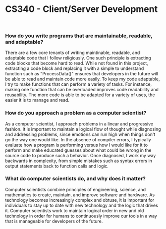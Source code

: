 <h1> CS340 - Client/Server Development </h1>
<br>

<h3>How do you write programs that are maintainable, readable, and adaptable? </h3>
<p>
There are a few core tenants of writing maintinable, readable, and adaptable code that I follow religiously. One such principle is extracting code blocks that become hard to read. While not found in this project, extracting a code block and replacing it with a simple to understand function such as "ProcessData()" ensures that developers in the future will be able to read and maintain code more easily. To keep my code adaptable, I try to make functions that can perform a variety of tasks. For instance, making one function that can be overloaded improves code readability and reusability. The more code is able to be adapted for a variety of uses, the easier it is to manage and read.
</p>

<h3>How do you approach a problem as a computer scientist?</h3>
<p>
As a computer scientist, I approach problems in a linear and progressive fashion. It is important to maintain a logical flow of thought while diagnosing and addressing problems, since emotions can run high when things don't go the way one would like. In the absence of compiler errors, I typically evaluate how a program is performing versus how I would like for it to perform and make educated guesses about what could be wrong in the source code to produce such a behavior. Once diagnosed, I work my way backwards in complexity, from simple mistakes such as syntax errors in output statements back to function calls and logic. 
</p>

<h3>What do computer scientists do, and why does it matter?</h3>
<p>
Computer scientists combine principles of engineering, science, and mathematics to create, maintain, and improve software and hardware. As technology becomes increasingly complex and obtuse, it is important for individuals to stay up to date with new technology and the logic that drives it. Computer scientists work to maintain logical order in new and old technology in order for humans to continuously improve our tools in a way that is manageable for developers of the future. 
</p>
